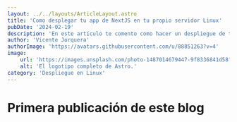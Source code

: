 ```yaml
---
layout: ../../layouts/ArticleLayout.astro
title: 'Como desplegar tu app de NextJS en tu propio servidor Linux'
pubDate: '2024-02-19'
description: 'En este artículo te comento como hacer un despliegue de tu aplicación de NextJS en tu propio servidor de GNU/Linux. Sin importar si estás utilizando Ubuntu o Rhel.'
author: 'Vicente Jorquera'
authorImage: 'https://avatars.githubusercontent.com/u/88851263?v=4'
image:
    url: 'https://images.unsplash.com/photo-1487014679447-9f8336841d58?q=80&w=2805&auto=format&fit=crop&ixlib=rb-4.0.3&ixid=M3wxMjA3fDB8MHxwaG90by1wYWdlfHx8fGVufDB8fHx8fA%3D%3D'
    alt: 'El logotipo completo de Astro.'
category: 'Despliegue en Linux'
---
```


# Primera publicación de este blog